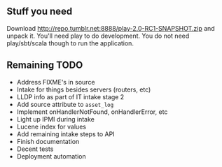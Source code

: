## Stuff you need

Download http://repo.tumblr.net:8888/play-2.0-RC1-SNAPSHOT.zip and unpack it.
You'll need play to do development. You do not need play/sbt/scala though to
run the application.

## Remaining TODO

 * Address FIXME's in source
 * Intake for things besides servers (routers, etc)
 * LLDP info as part of IT intake stage 2
 * Add source attribute to `asset_log`
 * Implement onHandlerNotFound, onHandlerError, etc
 * Light up IPMI during intake
 * Lucene index for values
 * Add remaining intake steps to API
 * Finish documentation 
 * Decent tests
 * Deployment automation
